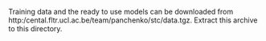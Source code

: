 Training data and the ready to use models can be downloaded from http:/cental.fltr.ucl.ac.be/team/panchenko/stc/data.tgz. Extract this archive to this directory. 
